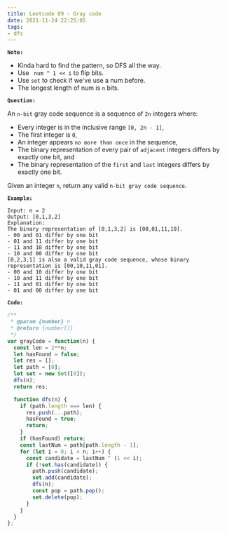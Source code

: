 ```yaml
---
title: Leetcode 89 - Gray code
date: 2021-11-24 22:25:05
tags:
- dfs
---
```

**`Note:`**
- Kinda hard to find the pattern, so DFS all the way.
- Use ` num ^ 1 << i` to flip bits.
- Use `set` to check if we've use a num before.
- The longest length of num is `n` bits.

**`Question:`**

An `n-bit` gray code sequence is a sequence of `2n` integers where:

- Every integer is in the inclusive range `[0, 2n - 1]`,
- The first integer is `0`,
- An integer appears `no more than once` in the sequence,
- The binary representation of every pair of `adjacent` integers differs by exactly one bit, and
- The binary representation of the `first` and `last` integers differs by exactly one bit.

Given an integer `n`, return any valid `n-bit gray code sequence`.

**`Example:`**
```
Input: n = 2
Output: [0,1,3,2]
Explanation:
The binary representation of [0,1,3,2] is [00,01,11,10].
- 00 and 01 differ by one bit
- 01 and 11 differ by one bit
- 11 and 10 differ by one bit
- 10 and 00 differ by one bit
[0,2,3,1] is also a valid gray code sequence, whose binary representation is [00,10,11,01].
- 00 and 10 differ by one bit
- 10 and 11 differ by one bit
- 11 and 01 differ by one bit
- 01 and 00 differ by one bit
```

**`Code:`**
```javascript
/**
 * @param {number} n
 * @return {number[]}
 */
var grayCode = function(n) {
  const len = 2**n;
  let hasFound = false;
  let res = [];
  let path = [0];
  let set = new Set([0]);
  dfs(n);
  return res;

  function dfs(n) {
    if (path.length === len) {
      res.push(...path);
      hasFound = true;
      return;
    }
    if (hasFound) return;
    const lastNum = path[path.length - 1];
    for (let i = 0; i < n; i++) {
      const candidate = lastNum ^ (1 << i);
      if (!set.has(candidate)) {
        path.push(candidate);
        set.add(candidate);
        dfs(n);
        const pop = path.pop();
        set.delete(pop);
      }
    }
  }
};
```